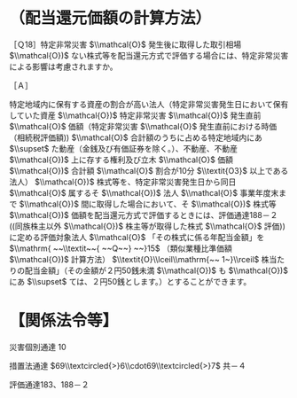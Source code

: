# （配当還元価額の計算方法）

［Ｑ18］特定非常災害 $\\mathcal{O}$ 発生後に取得した取引相場 $\\mathcal{O})$ ない株式等を配当還元方式で評価する場合には、特定非常災害による影響は考慮されますか。

［Ａ］

特定地域内に保有する資産の割合が高い法人（特定非常災害発生日において保有していた資産 $\\mathcal{O})$ 特定非常災害 $\\mathcal{O})$ 発生直前 $\\mathcal{O}$ 価額（特定非常災害 $\\mathcal{O}$ 発生直前における時価（相続税評価額)) $\\mathcal{O}$ 合計額のうちに占める特定地域内にあ $\\supset$ た動産（金銭及び有価証券を除く。）、不動産、不動産 $\\mathcal{O})$ 上に存する権利及び立木 $\\mathcal{O}$ 価額 $\\mathcal{O})$ 合計額 $\\mathcal{O}$ 割合が10分 $\\textit{O3}$ 以上である法人） $\\mathcal{O})$ 株式等を、特定非常災害発生日から同日 $\\mathcal{O}$ 属するそ $\\mathcal{O})$ 法人 $\\mathcal{O}$ 事業年度末まで $\\mathcal{O})$ 間に取得した場合において、そ $\\mathcal{O})$ 株式等 $\\mathcal{O})$ 価額を配当還元方式で評価するときには、評価通達188－２((同族株主以外 $\\mathcal{O})$ 株主等が取得した株式 $\\mathcal{O}$ 評価))に定める評価対象法人 $\\mathcal{O}$ 「その株式に係る年配当金額」を $\\mathrm{ ~~\\textit~~{ ~~Q~~} ~~}15$ （類似業種比準価額 $\\mathcal{O})$ 計算方法） $\\textit{O}\\lceil\\mathrm{~~ 1~}\\rceil$ 株当たりの配当金額」（その金額が２円50銭未満 $\\mathcal{O})$ も $\\mathcal{O})$ にあ $\\supset$ ては、２円50銭とします。）とすることができます。

# 【関係法令等】

災害個別通達 10

措置法通達 $69\\textcircled{>}6\\cdot69\\textcircled{>}7$ 共－４

評価通達183、188－２